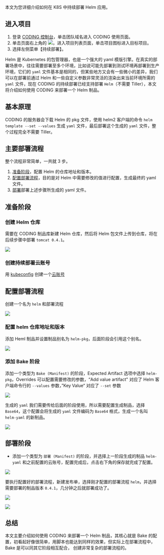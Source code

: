 本文为您详细介绍如何在 K8S 中持续部署 Helm 应用。

## 进入项目

1. 登录 [CODING 控制台](https://console.cloud.tencent.com/coding)，单击团队域名进入 CODING 使用页面。
2. 单击页面右上角的 <img src ="https://main.qcloudimg.com/raw/d94a8e60dd3a41d0af07d72ae0e9d70e.png" style ="margin:0">，进入项目列表页面，单击项目图标进入目标项目。
3. 选择左侧菜单【持续部署】。

Helm 是 Kubernetes 的包管理器，也是一个强大的 yaml 模版引擎。在真实的部署场景中，往往需要部署至多个环境，比如说可能先部署到测试环境再部署到生产环境，它们的 `yaml` 文件基本是相同的，但某些地方又会有一些微小的差异，我们可以在部署前通过 Helm 和一些自定义参数非常灵活的渲染出来当前环境所需的 `yaml` 文件，现在 CODING 的持续部署已经支持部署 `Helm`（不需要 Tiller），本文将介绍如何使用 CODING 来部署一个 Helm 制品。

## 基本原理

CODING 的服务器会下载 Helm 的 pkg 文件，使用 helm2 客户端的命令 `helm template --set --values` 生成 `yaml` 文件，最后部署这个生成的 `yaml` 文件，整个过程完全不需要 Tiller。

## 主要部署流程

整个流程非常简单，一共就 3 步。

1.  [准备阶段](#准备阶段)，配置 Helm 的仓库地址和版本。
2.  [配置部署流程](#配置部署流程)，目的是对 Helm 中需要修改的值进行配置，生成最终的 yaml 文件。
3.  [部署](#部署阶段)部署上述步骤所生成的 yaml 文件。

## 准备阶段

### 创建 Helm 仓库

需要在 CODING 制品库新建 Helm 仓库，然后将 Helm 包文件上传到仓库，将在后续步骤中部署 `tomcat 0.4.1`。

![](https://help-assets.codehub.cn/enterprise/20200728103604.png)

### 创建持续部署云账号

用 [kubeconfig](https://kubernetes.io/zh/docs/concepts/configuration/organize-cluster-access-kubeconfig) 创建一个[云账号](/docs/cd/cloudaccount.html)

## 配置部署流程

创建一个名为 `helm` 和部署流程

![](https://help-assets.codehub.cn/enterprise/20200728104105.png)

### 配置 helm 仓库地址和版本

添加 Heml 制品并设置制品别名为 `helm-pkg`，后面阶段会引用这个别名。

![](https://help-assets.codehub.cn/enterprise/20200728104130.png)

### 添加 Bake 阶段

添加一个类型为 `Bake (Manifest)` 的阶段，Expected Artifact 选项中选择 `helm-pkg`，Overrides 可以配置需要修改的参数，“Add value artifact" 对应了 Helm 客户端命令行的 `--values` 参数，”Key Value“ 对应了 `--set` 参数

![](https://help-assets.codehub.cn/enterprise/20200728104159.png)

生成的 `yaml` 我们需要传给后面的阶段使用，所以需要配置生成制品，选择 `Base64`，这个配置会将生成的 `yaml` 文件编码为 `Base64` 格式，生成一个名叫 `helm-yaml` 的新制品。

![](https://help-assets.codehub.cn/enterprise/20200728104214.png)

## 部署阶段

-   添加一个类型为 `部署 (Manifest)` 的阶段，并选择上一阶段生成的制品 `helm-yaml` 和之前配置的云账号，配置完成后，点击右下角的保存就完成了配置。

![](https://help-assets.codehub.cn/enterprise/20200728104232.png)

要执行配置好的部署流程，新建发布单，选择刚才配置的部署流程 `helm`，并选择需要部署的制品版本 `0.4.1`，几分钟之后就部署成功了。

![](https://help-assets.codehub.cn/enterprise/20200728104247.png)

![](https://help-assets.codehub.cn/enterprise/20200728104304.png)

## 总结

本文主要介绍如何使用 CODING 来部署一个 Helm 制品，其核心就是 Bake 的配置，初看起好像很简单，用脚本也能达到同样的效果，但实际上在部署流程中，Bake 是可以同其它阶段相互配合， 创建非常复杂的部署流程的。